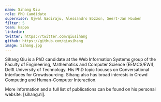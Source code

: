 ```yaml
---
name: Sihang Qiu
role: PhD Candidate
supervisor: Ujwal Gadiraju, Alessandro Bozzon, Geert-Jan Houben
filter: 5
team: kappa
linkedin: 
twitter: https://twitter.com/qiusihang
github: https://github.com/qiusihang
image: Sihang.jpg
---
```


Sihang Qiu is a PhD candidate at the Web Information Systems group of the Faculty of Engineering, Mathematics and Computer Science (EEMCS/EWI), Delft University of Technology. His PhD topic focuses on Conversational Interfaces for Crowdsourcing. Sihang also has broad interests in Crowd Computing and Human-Computer Interaction.

More information and a full list of publications can be found on his personal website: [sihang.nl].

